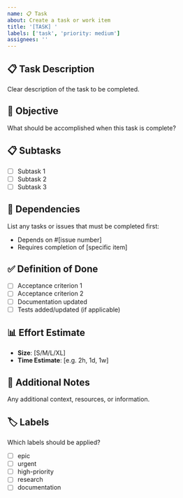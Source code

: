 ```yaml
---
name: 📋 Task
about: Create a task or work item
title: '[TASK] '
labels: ['task', 'priority: medium']
assignees: ''
---
```


## 📋 Task Description
Clear description of the task to be completed.

## 🎯 Objective
What should be accomplished when this task is complete?

## 📋 Subtasks
- [ ] Subtask 1
- [ ] Subtask 2
- [ ] Subtask 3

## 🔗 Dependencies
List any tasks or issues that must be completed first:
- Depends on #[issue number]
- Requires completion of [specific item]

## ✅ Definition of Done
- [ ] Acceptance criterion 1
- [ ] Acceptance criterion 2
- [ ] Documentation updated
- [ ] Tests added/updated (if applicable)

## 📊 Effort Estimate
- **Size**: [S/M/L/XL]
- **Time Estimate**: [e.g. 2h, 1d, 1w]

## 📝 Additional Notes
Any additional context, resources, or information.

## 🏷️ Labels
Which labels should be applied?
- [ ] epic
- [ ] urgent
- [ ] high-priority
- [ ] research
- [ ] documentation